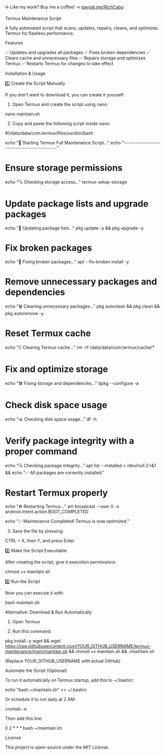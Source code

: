 ☕ Like my work? Buy me a coffee! → [paypal.me/RichCabo](https://paypal.me/RichCabo)

Termux Maintenance Script

A fully automated script that scans, updates, repairs, cleans, and optimizes Termux for flawless performance.

Features

✅ Updates and upgrades all packages
✅ Fixes broken dependencies
✅ Clears cache and unnecessary files
✅ Repairs storage and optimizes Termux
✅ Restarts Termux for changes to take effect

Installation & Usage

1️⃣ Create the Script Manually

If you don’t want to download it, you can create it yourself:

1. Open Termux and create the script using nano:

nano maintain.sh


2. Copy and paste the following script inside nano:

#!/data/data/com.termux/files/usr/bin/bash

echo "📌 Starting Termux Full Maintenance Script..."
echo "--------------------------------------------"

# Ensure storage permissions
echo "🔍 Checking storage access..."
termux-setup-storage

# Update package lists and upgrade packages
echo "🔄 Updating package lists..."
pkg update -y && pkg upgrade -y

# Fix broken packages
echo "🔧 Fixing broken packages..."
apt --fix-broken install -y

# Remove unnecessary packages and dependencies
echo "🗑️ Cleaning unnecessary packages..."
pkg autoclean && pkg clean && pkg autoremove -y

# Reset Termux cache
echo "🗄️ Clearing Termux cache..."
rm -rf /data/data/com.termux/cache/*

# Fix and optimize storage
echo "🛠️ Fixing storage and dependencies..."
dpkg --configure -a

# Check disk space usage
echo "📊 Checking disk space usage..."
df -h

# Verify package integrity with a proper command
echo "🔍 Checking package integrity..."
apt list --installed > /dev/null 2>&1 && echo "✅ All packages are correctly installed."

# Restart Termux properly
echo "♻️ Restarting Termux..."
am broadcast --user 0 -a android.intent.action.BOOT_COMPLETED

echo "✅ Maintenance Completed! Termux is now optimized."


3. Save the file by pressing:

CTRL + X, then Y, and press Enter




2️⃣ Make the Script Executable

After creating the script, give it execution permissions:

chmod +x maintain.sh

3️⃣ Run the Script

Now you can execute it with:

bash maintain.sh

Alternative: Download & Run Automatically

1. Open Termux


2. Run this command:

pkg install -y wget && wget https://raw.githubusercontent.com/YOUR_GITHUB_USERNAME/termux-maintenance/main/maintain.sh && chmod +x maintain.sh && ./maintain.sh

(Replace YOUR_GITHUB_USERNAME with actual GitHub)


Automate the Script (Optional)

To run it automatically on Termux startup, add this to ~/.bashrc:

echo "bash ~/maintain.sh" >> ~/.bashrc

Or schedule it to run daily at 2 AM:

crontab -e

Then add this line:

0 2 * * * bash ~/maintain.sh

License

This project is open-source under the MIT License.
